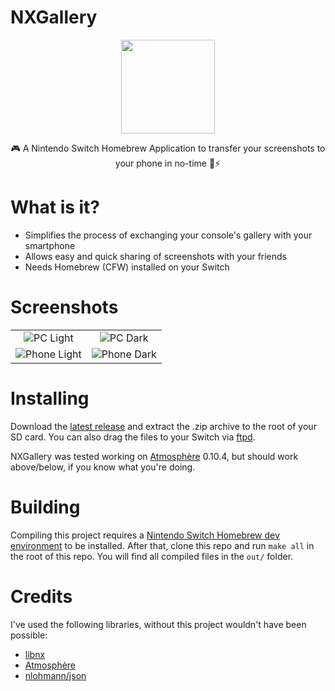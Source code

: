# NXGallery

<p align="center">
    <img height="150" src="https://i.imgur.com/PVXyrXG.png">
</p>

<p align="center">
    🎮 A Nintendo Switch Homebrew Application to transfer your screenshots to your phone in no-time 📱⚡
</p>

# What is it?
 + Simplifies the process of exchanging your console's gallery with your smartphone
 + Allows easy and quick sharing of screenshots with your friends
 + Needs Homebrew (CFW) installed on your Switch

# Screenshots
|||
|:---:|:---:|
|![PC Light](https://i.imgur.com/VBm4jNg.png)|![PC Dark](https://i.imgur.com/Ie1EG9P.png)|
|![Phone Light](https://i.imgur.com/Uw6O5SI.png)|![Phone Dark](https://i.imgur.com/srVhPpm.png)|

# Installing
Download the [latest release](https://github.com/iUltimateLP/NXGallery/releases) and extract the .zip archive to the root of your SD card. You can also drag the files to your Switch via [ftpd](https://github.com/mtheall/ftpd). 

NXGallery was tested working on [Atmosphère](https://github.com/Atmosphere-NX/Atmosphere) 0.10.4, but should work above/below, if you know what you're doing.

# Building
Compiling this project requires a [Nintendo Switch Homebrew dev environment](https://switchbrew.org/wiki/Setting_up_Development_Environment) to be installed. After that, clone this repo and run `make all` in the root of this repo. You will find all compiled files in the `out/` folder.

# Credits
I've used the following libraries, without this project wouldn't have been possible:
 + [libnx](https://github.com/switchbrew/libnx)
 + [Atmosphère](https://github.com/Atmosphere-NX/Atmosphere)
 + [nlohmann/json](https://github.com/nlohmann/json)
